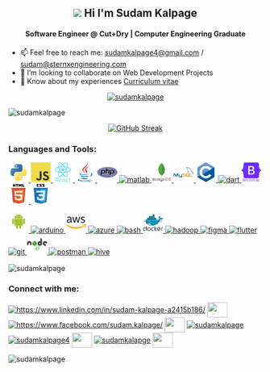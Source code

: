 
<h2 align="center">  <img src="https://media.giphy.com/media/hvRJCLFzcasrR4ia7z/giphy.gif" width="40px"> Hi I'm Sudam Kalpage</h1>
<h4 align="center">Software Engineer @ Cut+Dry | Computer Engineering Graduate </h3>

- 📫 Feel free to reach me: sudamkalpage4@gmail.com / sudam@sternxengineering.com
- 👯 I’m looking to collaborate on Web Development Projects
- 📄 Know about my experiences [Curriculum vitae](https://drive.google.com/file/d/1kw7bt17_nElzVmRrPuWAoBl1DDvbUq2r/view?usp=sharing)


<p align="center"> <a href="https://github.com/ryo-ma/github-profile-trophy"><img src="https://github-profile-trophy.vercel.app/?username=sudamkalpage&theme=juicyfresh&title=MultiLanguage,Commits,Repositories,PullRequest,Experience&rank=-B,-C" alt="sudamkalpage" /></a></p>

<p><img src="https://github-readme-streak-stats.herokuapp.com/?user=sudamkalpage&theme=whatsapp-dark" alt="sudamkalpage" /></p>

<p align=center><a href="https://git.io/streak-stats"><img src="https://github-readme-streak-stats.herokuapp.com?user=sudamkalpage&theme=whatsapp-dark" alt="GitHub Streak" /></a></p>

<h3 align="left">Languages and Tools:</h3>
<p align="left"> 

  <a href="https://www.python.org" target="_blank"> <img src="https://raw.githubusercontent.com/devicons/devicon/master/icons/python/python-original.svg" alt="python" width="40" height="40"/> </a> 
  <a href="https://developer.mozilla.org/en-US/docs/Web/JavaScript" target="_blank"> <img src="https://raw.githubusercontent.com/devicons/devicon/master/icons/javascript/javascript-original.svg" alt="javascript" width="40" height="40"/> </a> 
  <a href="https://reactjs.org/" target="_blank"> <img src="https://raw.githubusercontent.com/devicons/devicon/master/icons/react/react-original-wordmark.svg" alt="react" width="40" height="40"/> </a> 
   <a href="https://www.java.com" target="_blank"> <img src="https://raw.githubusercontent.com/devicons/devicon/master/icons/java/java-original.svg" alt="java" width="40" height="40"/> </a> 
  <a href="https://www.php.net" target="_blank"> <img src="https://raw.githubusercontent.com/devicons/devicon/master/icons/php/php-original.svg" alt="php" width="40" height="40"/> </a> 
  <a href="https://www.mathworks.com/" target="_blank"> <img src="https://upload.wikimedia.org/wikipedia/commons/2/21/Matlab_Logo.png" alt="matlab" width="40" height="40"/> </a>     <a href="https://www.mongodb.com/" target="_blank"> <img src="https://raw.githubusercontent.com/devicons/devicon/master/icons/mongodb/mongodb-original-wordmark.svg" alt="mongodb" width="40" height="40"/> </a> 
  <a href="https://www.mysql.com/" target="_blank"> <img src="https://raw.githubusercontent.com/devicons/devicon/master/icons/mysql/mysql-original-wordmark.svg" alt="mysql" width="40" height="40"/> </a> 
  <a href="https://www.cprogramming.com/" target="_blank"> <img src="https://raw.githubusercontent.com/devicons/devicon/master/icons/c/c-original.svg" alt="c" width="40" height="40"/> </a> 
  <a href="https://dart.dev" target="_blank"> <img src="https://www.vectorlogo.zone/logos/dartlang/dartlang-icon.svg" alt="dart" width="40" height="40"/> </a> 
  <a href="https://getbootstrap.com" target="_blank"> <img src="https://raw.githubusercontent.com/devicons/devicon/master/icons/bootstrap/bootstrap-plain-wordmark.svg" alt="bootstrap" width="40" height="40"/> </a> 
  <a href="https://www.w3.org/html/" target="_blank"> <img src="https://raw.githubusercontent.com/devicons/devicon/master/icons/html5/html5-original-wordmark.svg" alt="html5" width="40" height="40"/> </a> 
    <a href="https://www.w3schools.com/css/" target="_blank"> <img src="https://raw.githubusercontent.com/devicons/devicon/master/icons/css3/css3-original-wordmark.svg" alt="css3" width="40" height="40"/> </a> 
  
  <a href="https://developer.android.com" target="_blank"> <img src="https://raw.githubusercontent.com/devicons/devicon/master/icons/android/android-original-wordmark.svg" alt="android" width="40" height="40"/> </a> 
  <a href="https://www.arduino.cc/" target="_blank"> <img src="https://cdn.worldvectorlogo.com/logos/arduino-1.svg" alt="arduino" width="40" height="40"/> </a> <a href="https://aws.amazon.com" target="_blank"> <img src="https://raw.githubusercontent.com/devicons/devicon/master/icons/amazonwebservices/amazonwebservices-original-wordmark.svg" alt="aws" width="40" height="40"/> </a> 
  <a href="https://azure.microsoft.com/en-in/" target="_blank"> <img src="https://www.vectorlogo.zone/logos/microsoft_azure/microsoft_azure-icon.svg" alt="azure" width="40" height="40"/> </a> 
  <a href="https://www.gnu.org/software/bash/" target="_blank"> <img src="https://www.vectorlogo.zone/logos/gnu_bash/gnu_bash-icon.svg" alt="bash" width="40" height="40"/> </a> 
  <a href="https://www.docker.com/" target="_blank"> <img src="https://raw.githubusercontent.com/devicons/devicon/master/icons/docker/docker-original-wordmark.svg" alt="docker" width="40" height="40"/> </a> 
    <a href="https://hadoop.apache.org/" target="_blank"> <img src="https://www.vectorlogo.zone/logos/apache_hadoop/apache_hadoop-icon.svg" alt="hadoop" width="40" height="40"/> </a> 
  <a href="https://www.figma.com/" target="_blank"> <img src="https://www.vectorlogo.zone/logos/figma/figma-icon.svg" alt="figma" width="40" height="40"/> </a> 
  <a href="https://flutter.dev" target="_blank"> <img src="https://www.vectorlogo.zone/logos/flutterio/flutterio-icon.svg" alt="flutter" width="40" height="40"/> </a> 
  <a href="https://git-scm.com/" target="_blank"> <img src="https://www.vectorlogo.zone/logos/git-scm/git-scm-icon.svg" alt="git" width="40" height="40"/> </a> 
  <a href="https://nodejs.org" target="_blank"> <img src="https://raw.githubusercontent.com/devicons/devicon/master/icons/nodejs/nodejs-original-wordmark.svg" alt="nodejs" width="40" height="40"/> </a> 
  <a href="https://postman.com" target="_blank"> <img src="https://www.vectorlogo.zone/logos/getpostman/getpostman-icon.svg" alt="postman" width="40" height="40"/> </a> 
  <a href="https://hive.apache.org/" target="_blank"> <img src="https://www.vectorlogo.zone/logos/apache_hive/apache_hive-icon.svg" alt="hive" width="40" height="40"/> </a> 


<p><img align="center" src="https://github-readme-stats.vercel.app/api/top-langs?username=sudamkalpage&show_icons=true&locale=en&layout=compact" alt="sudamkalpage" /></p>

  <h3 align="left">Connect with me:</h3>
<p align="left">
<a href="https://www.linkedin.com/in/sudam-kalpage-a2415b186/" target="blank"><img align="center" src="https://raw.githubusercontent.com/rahuldkjain/github-profile-readme-generator/master/src/images/icons/Social/linked-in-alt.svg" alt="https://www.linkedin.com/in/sudam-kalpage-a2415b186/" height="30" width="40" /></a>
<a href="https://www.hackerrank.com/sudamkalpage4" target="blank"><img align="center" src="https://raw.githubusercontent.com/rahuldkjain/github-profile-readme-generator/master/src/images/icons/Social/hackerrank.svg" height="30" width="40" /></a>
<a href="https://www.facebook.com/sudam.kalpage/" target="blank"><img align="center" src="https://raw.githubusercontent.com/rahuldkjain/github-profile-readme-generator/master/src/images/icons/Social/facebook.svg" alt="https://www.facebook.com/sudam.kalpage/" height="30" width="40" /></a>
<a href="https://sudamkalpage4.medium.com/" target="blank"><img align="center" src="https://raw.githubusercontent.com/rahuldkjain/github-profile-readme-generator/master/src/images/icons/Social/medium.svg" height="30" width="40" /></a>
<a href="https://www.codechef.com/users/sudamkalpage" target="blank"><img align="center" src="https://cdn.jsdelivr.net/npm/simple-icons@3.1.0/icons/codechef.svg" alt="sudamkalpage" height="30" width="40" /></a>
<a href="https://twitter.com/SudamKalpage" target="blank"><img align="center" src="https://raw.githubusercontent.com/rahuldkjain/github-profile-readme-generator/master/src/images/icons/Social/twitter.svg" alt="sudamkalpage4" height="30" width="40" /></a>
<a href="https://codeforces.com/profile/Sudam.Kalpage?graphType=all&locale=ru" target="blank"><img align="center" src="https://cdn.jsdelivr.net/npm/simple-icons@3.0.1/icons/codeforces.svg" height="30" width="40" /></a>
  <a href="https://www.kaggle.com/sudamwageeshakalpge" target="blank"><img align="center" src="https://raw.githubusercontent.com/rahuldkjain/github-profile-readme-generator/master/src/images/icons/Social/kaggle.svg" alt="sudamkalapge" height="30" width="40" /></a>
<a href="https://stackoverflow.com/users/12693134/sudam-kalpage" target="blank"><img align="center" src="https://cdn.jsdelivr.net/npm/simple-icons@3.0.1/icons/stackoverflow.svg" height="30" width="40" /></a>
</p>


<p align="left"> <img src="https://komarev.com/ghpvc/?username=sudamkalpage&label=Visitors&color=0e75b6&style=flat" alt="sudamkalpage" /> </p>



